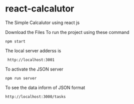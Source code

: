 # react-calcalutor

The Simple Calcalutor using react js 

Download the Files 
To run the project using these command
```
npm start
```
The local server adderss is 
```
 http://localhost:3001
 ```
 To activate the JSON server 
 ```
 npm run server
 ```
 To see the data inform of JSON format 
 ```
 http://localhost:3000/tasks
 ```
